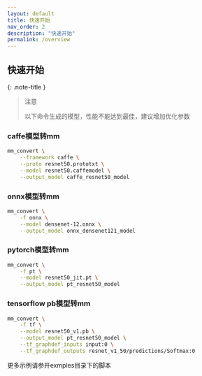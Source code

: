 ```yaml
---
layout: default
title: 快速开始
nav_order: 2
description: "快速开始"
permalink: /overview
---
```



## 快速开始
{: .note-title }
> 注意
>
> 以下命令生成的模型，性能不能达到最佳，建议增加优化参数

### caffe模型转mm
```bash
mm_convert \
    --framework caffe \
    --proto resnet50.prototxt \
    --model resnet50.caffemodel \
    --output_model caffe_resnet50_model
```
### onnx模型转mm
```bash
mm_convert \
    -f onnx \
    --model densenet-12.onnx \
    --output_model onnx_densenet121_model
```
### pytorch模型转mm
```bash
mm_convert \
    -f pt \
    --model resnet50_jit.pt \
    --output_model pt_resnet50_model
```
### tensorflow pb模型转mm
```bash
mm_convert \
    -f tf \
    --model resnet50_v1.pb \
    --output_model pt_resnet50_model \
    --tf_graphdef_inputs input:0 \
    --tf_graphdef_outputs resnet_v1_50/predictions/Softmax:0
```
更多示例请参开exmples目录下的脚本
